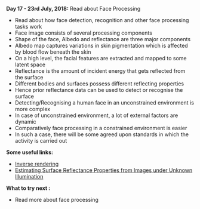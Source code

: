 **Day 17 - 23rd July, 2018:** Read about Face Processing 
* Read about how face detection, recognition and other face processing tasks work   
* Face image consists of several processing components  
* Shape of the face, Albedo and reflectance are three major components  
* Albedo map captures variations in skin pigmentation which is affected by blood flow beneath the skin  
* On a high level, the facial features are extracted and mapped to some latent space   
* Reflectance is the amount of incident energy that gets reflected from the surface  
* Different bodies and surfaces possess different reflecting properties  
* Hence prior reflectance data can be used to detect or recognise the surface  
* Detecting/Recognising a human face in an unconstrained environment is more complex  
* In case of unconstrained environment, a lot of external factors are dynamic  
* Comparatively face processing in a constrained environment is easier  
* In such a case, there will be some agreed upon standards in which the activity is carried out    

**Some useful links:**  
* [Inverse rendering](https://graphics.stanford.edu/papers/invrend/)  
* [Estimating Surface Reflectance Properties from Images under
Unknown Illumination](http://persci.mit.edu/pub_pdfs/dror_spie_01.pdf)  


**What to try next :**   
* Read more about face processing 


